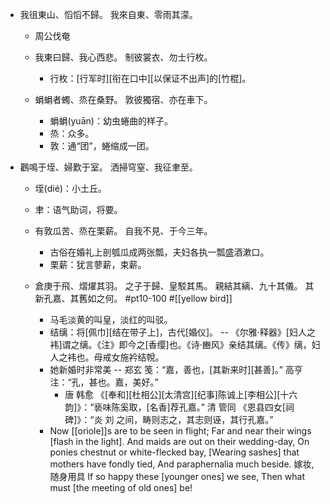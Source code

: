 - 我徂東山、慆慆不歸。
我來自東、零雨其濛。

    - 周公伐奄
    - 我東曰歸、我心西悲。
制彼裳衣、勿士行枚。

        - 行枚：[行军时][衔在口中][以保证不出声]的[竹棍]。
    - 蜎蜎者蠋、烝在桑野。
敦彼獨宿、亦在車下。
        - 蜎蜎(yuān)：幼虫蜷曲的样子。
        - 烝：众多。
        - 敦：通“团”，蜷缩成一团。
- 鸛鳴于垤、婦歎于室。
洒掃穹窒、我征聿至。

    - 垤(dié)：小土丘。
    - 聿：语气助词，将要。
    - 有敦瓜苦、烝在栗薪。
自我不見、于今三年。
        - 古俗在婚礼上剖瓠瓜成两张瓢，夫妇各执一瓢盛酒漱口。
        - 栗薪：犹言蓼薪，束薪。
    - 倉庚于飛、熠燿其羽。
之子于歸、皇駁其馬。
親結其縭、九十其儀。
其新孔嘉、其舊如之何。 #pt10-100 #[[yellow bird]]

        - 马毛淡黄的叫皇，淡红的叫驳。
        - 结缡：将[佩巾][结在带子上]，古代[婚仪]。 -- 《尔雅·释器》[妇人之袆]谓之缡。《注》即今之[香缨]也。《诗·豳风》亲结其缡。《传》缡，妇人之袆也。母戒女施衿结帨。
        - 她新婚时非常美 -- 郑玄 笺：“嘉，善也，[其新来时][甚善]。” 高亨 注：“孔，甚也。嘉，美好。” 
            - 唐 韩愈 《[奉和][杜相公][太清宫][纪事]陈诚上[李相公][十六韵]》：“亵味陈奚取，[名香]荐孔嘉。” 
清 管同 《恩县四女[祠碑]》：“炎 刘 之间，畴则志之，其志则诬，其行孔嘉。”
        - Now [[oriole]]s are to be seen in flight;
Far and near their wings [flash in the light].
And maids are out on their wedding-day,
On ponies chestnut or white-flecked bay,
[Wearing sashes] that mothers have fondly tied,
And paraphernalia much beside. 嫁妆, 随身用具
If so happy these [younger ones] we see,
Then what must [the meeting of old ones] be!
